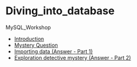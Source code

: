 # Diving_into_database
MySQL_Workshop

* [Introduction](#Introduction)
* [Mystery Question](#Mystery-Question)
* [Importing data (Answer - Part 1)](#Importing-data-(Answer-Part-1))
* [Exploration detective mystery (Answer - Part 2)](#Exploration-detective-mystery-(Answer-Part-2))


